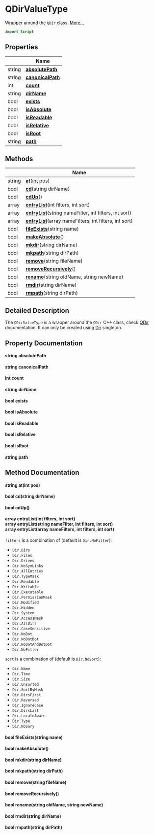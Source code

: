 # QDirValueType

Wrapper around the `QDir` class. [More...](#detailed-description)

```qml
import Script
```

## Properties

| | Name |
|-|-|
|string|**[absolutePath](#absolutePath)**|
|string|**[canonicalPath](#canonicalPath)**|
|int|**[count](#count)**|
|string|**[dirName](#dirName)**|
|bool|**[exists](#exists)**|
|bool|**[isAbsolute](#isAbsolute)**|
|bool|**[isReadable](#isReadable)**|
|bool|**[isRelative](#isRelative)**|
|bool|**[isRoot](#isRoot)**|
|string|**[path](#path)**|

## Methods

| | Name |
|-|-|
|string |**[at](#at)**(int pos)|
|bool |**[cd](#cd)**(string dirName)|
|bool |**[cdUp](#cdUp)**()|
|array<string> |**[entryList](#entryList)**(int filters, int sort)|
|array<string> |**[entryList](#entryList)**(string nameFilter, int filters, int sort)|
|array<string> |**[entryList](#entryList)**(array<string> nameFilters, int filters, int sort)|
|bool |**[fileExists](#fileExists)**(string name)|
|bool |**[makeAbsolute](#makeAbsolute)**()|
|bool |**[mkdir](#mkdir)**(string dirName)|
|bool |**[mkpath](#mkpath)**(string dirPath)|
|bool |**[remove](#remove)**(string fileName)|
|bool |**[removeRecursively](#removeRecursively)**()|
|bool |**[rename](#rename)**(string oldName, string newName)|
|bool |**[rmdir](#rmdir)**(string dirName)|
|bool |**[rmpath](#rmpath)**(string dirPath)|

## Detailed Description

The `QDirValueType` is a wrapper around the `QDir` C++ class, check [QDir](https://doc.qt.io/qt-6/qdir.html)
documentation. It can only be created using [Dir](dir.md) singleton.

## Property Documentation

#### <a name="absolutePath"></a>string **absolutePath**

#### <a name="canonicalPath"></a>string **canonicalPath**

#### <a name="count"></a>int **count**

#### <a name="dirName"></a>string **dirName**

#### <a name="exists"></a>bool **exists**

#### <a name="isAbsolute"></a>bool **isAbsolute**

#### <a name="isReadable"></a>bool **isReadable**

#### <a name="isRelative"></a>bool **isRelative**

#### <a name="isRoot"></a>bool **isRoot**

#### <a name="path"></a>string **path**

## Method Documentation

#### <a name="at"></a>string **at**(int pos)

#### <a name="cd"></a>bool **cd**(string dirName)

#### <a name="cdUp"></a>bool **cdUp**()

#### <a name="entryList"></a>array<string> **entryList**(int filters, int sort)<br/>array<string> **entryList**(string nameFilter, int filters, int sort)<br/>array<string> **entryList**(array<string> nameFilters, int filters, int sort)

`filters` is a combination of (default is `Dir.NoFilter`):

- `Dir.Dirs`
- `Dir.Files`
- `Dir.Drives`
- `Dir.NoSymLinks`
- `Dir.AllEntries`
- `Dir.TypeMask`
- `Dir.Readable`
- `Dir.Writable`
- `Dir.Executable`
- `Dir.PermissionMask`
- `Dir.Modified`
- `Dir.Hidden`
- `Dir.System`
- `Dir.AccessMask`
- `Dir.AllDirs`
- `Dir.CaseSensitive`
- `Dir.NoDot`
- `Dir.NoDotDot`
- `Dir.NoDotAndDotDot`
- `Dir.NoFilter`

`sort` is a combination of (default is `Dir.NoSort`):

- `Dir.Name`
- `Dir.Time`
- `Dir.Size`
- `Dir.Unsorted`
- `Dir.SortByMask`
- `Dir.DirsFirst`
- `Dir.Reversed`
- `Dir.IgnoreCase`
- `Dir.DirsLast`
- `Dir.LocaleAware`
- `Dir.Type`
- `Dir.NoSory`

#### <a name="fileExists"></a>bool **fileExists**(string name)

#### <a name="makeAbsolute"></a>bool **makeAbsolute**()

#### <a name="mkdir"></a>bool **mkdir**(string dirName)

#### <a name="mkpath"></a>bool **mkpath**(string dirPath)

#### <a name="remove"></a>bool **remove**(string fileName)

#### <a name="removeRecursively"></a>bool **removeRecursively**()

#### <a name="rename"></a>bool **rename**(string oldName, string newName)

#### <a name="rmdir"></a>bool **rmdir**(string dirName)

#### <a name="rmpath"></a>bool **rmpath**(string dirPath)
